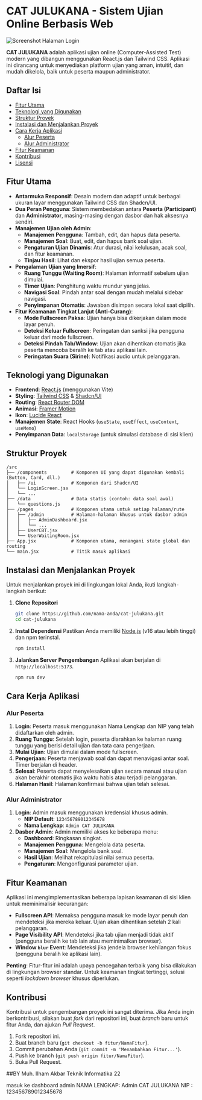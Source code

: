 # CAT JULUKANA - Sistem Ujian Online Berbasis Web

![Screenshot Halaman Login](https://via.placeholder.com/800x450.png?text=Screenshot+Halaman+Login)

**CAT JULUKANA** adalah aplikasi ujian online (Computer-Assisted Test) modern yang dibangun menggunakan React.js dan Tailwind CSS. Aplikasi ini dirancang untuk menyediakan platform ujian yang aman, intuitif, dan mudah dikelola, baik untuk peserta maupun administrator.

## Daftar Isi

- [Fitur Utama](#fitur-utama)
- [Teknologi yang Digunakan](#teknologi-yang-digunakan)
- [Struktur Proyek](#struktur-proyek)
- [Instalasi dan Menjalankan Proyek](#instalasi-dan-menjalankan-proyek)
- [Cara Kerja Aplikasi](#cara-kerja-aplikasi)
  - [Alur Peserta](#alur-peserta)
  - [Alur Administrator](#alur-administrator)
- [Fitur Keamanan](#fitur-keamanan)
- [Kontribusi](#kontribusi)
- [Lisensi](#lisensi)

## Fitur Utama

- **Antarmuka Responsif**: Desain modern dan adaptif untuk berbagai ukuran layar menggunakan Tailwind CSS dan Shadcn/UI.
- **Dua Peran Pengguna**: Sistem membedakan antara **Peserta (Participant)** dan **Administrator**, masing-masing dengan dasbor dan hak aksesnya sendiri.
- **Manajemen Ujian oleh Admin**:
  - **Manajemen Pengguna**: Tambah, edit, dan hapus data peserta.
  - **Manajemen Soal**: Buat, edit, dan hapus bank soal ujian.
  - **Pengaturan Ujian Dinamis**: Atur durasi, nilai kelulusan, acak soal, dan fitur keamanan.
  - **Tinjau Hasil**: Lihat dan ekspor hasil ujian semua peserta.
- **Pengalaman Ujian yang Imersif**:
  - **Ruang Tunggu (Waiting Room)**: Halaman informatif sebelum ujian dimulai.
  - **Timer Ujian**: Penghitung waktu mundur yang jelas.
  - **Navigasi Soal**: Pindah antar soal dengan mudah melalui sidebar navigasi.
  - **Penyimpanan Otomatis**: Jawaban disimpan secara lokal saat dipilih.
- **Fitur Keamanan Tingkat Lanjut (Anti-Curang)**:
  - **Mode Fullscreen Paksa**: Ujian hanya bisa dikerjakan dalam mode layar penuh.
  - **Deteksi Keluar Fullscreen**: Peringatan dan sanksi jika pengguna keluar dari mode fullscreen.
  - **Deteksi Pindah Tab/Window**: Ujian akan dihentikan otomatis jika peserta mencoba beralih ke tab atau aplikasi lain.
  - **Peringatan Suara (Sirine)**: Notifikasi audio untuk pelanggaran.

## Teknologi yang Digunakan

- **Frontend**: [React.js](https://reactjs.org/) (menggunakan Vite)
- **Styling**: [Tailwind CSS](https://tailwindcss.com/) & [Shadcn/UI](https://ui.shadcn.com/)
- **Routing**: [React Router DOM](https://reactrouter.com/)
- **Animasi**: [Framer Motion](https://www.framer.com/motion/)
- **Ikon**: [Lucide React](https://lucide.dev/)
- **Manajemen State**: React Hooks (`useState`, `useEffect`, `useContext`, `useMemo`)
- **Penyimpanan Data**: `localStorage` (untuk simulasi database di sisi klien)

## Struktur Proyek

```
/src
├── /components         # Komponen UI yang dapat digunakan kembali (Button, Card, dll.)
│   ├── /ui             # Komponen dari Shadcn/UI
│   └── LoginScreen.jsx
│   └── ...
├── /data               # Data statis (contoh: data soal awal)
│   └── questions.js
├── /pages              # Komponen utama untuk setiap halaman/rute
│   ├── /admin          # Halaman-halaman khusus untuk dasbor admin
│   │   ├── AdminDashboard.jsx
│   │   └── ...
│   ├── UserCBT.jsx
│   └── UserWaitingRoom.jsx
├── App.jsx             # Komponen utama, menangani state global dan routing
└── main.jsx            # Titik masuk aplikasi
```

## Instalasi dan Menjalankan Proyek

Untuk menjalankan proyek ini di lingkungan lokal Anda, ikuti langkah-langkah berikut:

1.  **Clone Repositori**
    ```bash
    git clone https://github.com/nama-anda/cat-julukana.git
    cd cat-julukana
    ```

2.  **Instal Dependensi**
    Pastikan Anda memiliki [Node.js](https://nodejs.org/) (v16 atau lebih tinggi) dan npm terinstal.
    ```bash
    npm install
    ```

3.  **Jalankan Server Pengembangan**
    Aplikasi akan berjalan di `http://localhost:5173`.
    ```bash
    npm run dev
    ```

## Cara Kerja Aplikasi

### Alur Peserta

1.  **Login**: Peserta masuk menggunakan Nama Lengkap dan NIP yang telah didaftarkan oleh admin.
2.  **Ruang Tunggu**: Setelah login, peserta diarahkan ke halaman ruang tunggu yang berisi detail ujian dan tata cara pengerjaan.
3.  **Mulai Ujian**: Ujian dimulai dalam mode fullscreen.
4.  **Pengerjaan**: Peserta menjawab soal dan dapat menavigasi antar soal. Timer berjalan di header.
5.  **Selesai**: Peserta dapat menyelesaikan ujian secara manual atau ujian akan berakhir otomatis jika waktu habis atau terjadi pelanggaran.
6.  **Halaman Hasil**: Halaman konfirmasi bahwa ujian telah selesai.

### Alur Administrator

1.  **Login**: Admin masuk menggunakan kredensial khusus admin.
    -   **NIP Default**: `123456789012345678`
    -   **Nama Lengkap**: `Admin CAT JULUKANA`
2.  **Dasbor Admin**: Admin memiliki akses ke beberapa menu:
    -   **Dashboard**: Ringkasan singkat.
    -   **Manajemen Pengguna**: Mengelola data peserta.
    -   **Manajemen Soal**: Mengelola bank soal.
    -   **Hasil Ujian**: Melihat rekapitulasi nilai semua peserta.
    -   **Pengaturan**: Mengonfigurasi parameter ujian.

## Fitur Keamanan

Aplikasi ini mengimplementasikan beberapa lapisan keamanan di sisi klien untuk meminimalisir kecurangan:

-   **Fullscreen API**: Memaksa pengguna masuk ke mode layar penuh dan mendeteksi jika mereka keluar. Ujian akan dihentikan setelah 2 kali pelanggaran.
-   **Page Visibility API**: Mendeteksi jika tab ujian menjadi tidak aktif (pengguna beralih ke tab lain atau meminimalkan browser).
-   **Window `blur` Event**: Mendeteksi jika jendela browser kehilangan fokus (pengguna beralih ke aplikasi lain).

**Penting**: Fitur-fitur ini adalah upaya pencegahan terbaik yang bisa dilakukan di lingkungan browser standar. Untuk keamanan tingkat tertinggi, solusi seperti *lockdown browser* khusus diperlukan.

## Kontribusi

Kontribusi untuk pengembangan proyek ini sangat diterima. Jika Anda ingin berkontribusi, silakan buat *fork* dari repositori ini, buat *branch* baru untuk fitur Anda, dan ajukan *Pull Request*.

1.  Fork repositori ini.
2.  Buat branch baru (`git checkout -b fitur/NamaFitur`).
3.  Commit perubahan Anda (`git commit -m 'Menambahkan Fitur...'`).
4.  Push ke branch (`git push origin fitur/NamaFitur`).
5.  Buka Pull Request.

##BY
Muh. Ilham Akbar Teknik Informatika 22

masuk ke dashboard admin
NAMA LENGKAP: Admin CAT JULUKANA
NIP         : 123456789012345678
